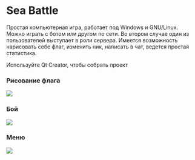 # Sea Battle

Простая компьютерная игра, работает под Windows и GNU/Linux. Можно играть с ботом или другом по сети. Во втором случае один из пользователей выступает в
роли сервера. Имеется возможность нарисовать себе флаг, изменить ник, написать в чат, ведется простая статистика.

Используйте Qt Creator, чтобы собрать проект

### Рисование флага

![](https://github.com/vpunch/sea_battle/blob/master/imgs/sf1.png)

### Бой

![](https://github.com/vpunch/sea_battle/blob/master/imgs/sf2.png)

### Меню

![](https://github.com/vpunch/sea_battle/blob/master/imgs/sf3.png)
